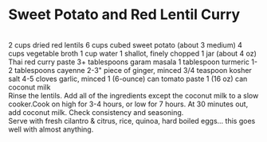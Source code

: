 # Sweet Potato and Red Lentil Curry
<br/>
2 cups dried red lentils
6 cups cubed sweet potato (about 3 medium)
4 cups vegetable broth
1 cup water
1 shallot, finely chopped
1 jar (about 4 oz) Thai red curry paste
3+ tablespoons garam masala
1 tablespoon turmeric
1-2 tablespoons cayenne
2-3" piece of ginger, minced
3/4 teaspoon kosher salt
4-5 cloves garlic, minced
1 (6-ounce) can tomato paste
1 (16 oz) can coconut milk
<br/>
Rinse the lentils.  Add all of the ingredients except the coconut milk to a slow cooker.Cook on high for 3-4 hours, or low for 7 hours.  At 30 minutes out, add coconut milk. Check consistency and seasoning.
<br/>
Serve with fresh cilantro & citrus, rice, quinoa, hard boiled eggs... this goes well with almost anything.
